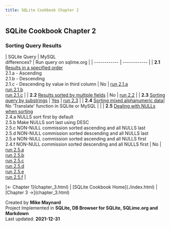 ```yaml
---
title: SQLite Cookbook Chapter 2
---
```

## SQLite Cookbook Chapter 2

### Sorting Query Results

| SQLite Query        | MySQL<br>differences? | Run query on sqlime.org |
| ------------ | ------------ |
| **2.1** [Results in a specified order](https://github.com/bibliodatos/SQLite_Cookbook/blob/main/chapter_2/2.1.sql)<br>  2.1.a  - Ascending<br>  2.1.b - Descending<br>  2.1.c - Descending by value in third column | No | [run 2.1.a](https://sqlime.org/#gist:d4c9c5d7fde993304b59fdb51059701f)<br>[run 2.1.b](https://sqlime.org/#gist:6c6cc239ea780bd808948c2f6e8a02ed)<br>[run 2.1.c](https://sqlime.org/#gist:e5943e9e3bb4d1304d850e3693b48272) |
| **2.2** [Results sorted by multiple fields](https://github.com/bibliodatos/SQLite_Cookbook/blob/main/chapter_2/2.2.sql) | No | [run 2.2](https://sqlime.org/#gist:d0d5f1ff743bf98c628efc437c906102) |
| **2.3** [Sorting query by substrings](https://github.com/bibliodatos/SQLite_Cookbook/blob/main/chapter_2/2.3.sql) | [Yes](len.html) | [run 2.3](https://sqlime.org/#gist:bdcd7b9f6ba74a4704ae9a2ef8f0aaeb) |
| **2.4** [Sorting mixed alphanumeric data](https://github.com/bibliodatos/SQLite_Cookbook/blob/main/chapter_2/2.4.sql)| No 'Translate' function in SQLite or MySQL | |
| **2.5** [Dealing with NULLs when sorting](https://github.com/bibliodatos/SQLite_Cookbook/blob/main/chapter_2/2.5.sql)<br> 2.4.a NULLS sort first by default<br>2.5.b Make NULLS sort last using DESC<br>2.5.c NON-NULL commission sorted ascending and all NULLS last<br>2.5.d NON-NULL commission sorted descending and all NULLS last<br>2.5.e NON-NULL commission sorted ascending and all NULLS first<br>2.4.f NON-NULL commission sorted descending and all NULLS first | No | [run 2.5.a](https://sqlime.org/#gist:537dc372b70fcf51f7192026d99c32c1)<br>[run 2.5.b](https://sqlime.org/#gist:bf423fccfb569857aa1f41a016afeb42)<br>[run 2.5.c](https://sqlime.org/#gist:c68100f42a0a1bfc287110532709c13c)<br>[run 2.5.d](https://sqlime.org/#gist:2f501f93831e5c0167053f729ef5af04)<br>[run 2.5.e](https://sqlime.org/#gist:a2b938e47d56508a23292e56f98b259c)<br>[run 2.5.f](https://sqlime.org/#gist:60aab3298ea13305c87b4fa99b53b3f7) |

<nav>
[← Chapter 1](chapter_3.html) | [SQLite Cookbook Home](./index.html) | [Chapter 3 →](chapter_3.html)
</nav>

Created by **Mike Maynard**<br>
Project Implemented in **SQLite, DB Browser for SQLite, SQLime.org and Markdown**<br>
Last updated: **2021-12-31**
